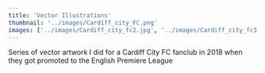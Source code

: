 ```yaml
---
title: 'Vector Illustrations'
thumbnail: '../images/Cardiff_city_FC.png'
images: ['../images/Cardiff_city_fc2.jpg', '../images/Cardiff_city_fc3.jpg']
---
```


Series of vector artwork I did
for a Cardiff City FC
fanclub in 2018 when they
got promoted to the
English Premiere League
